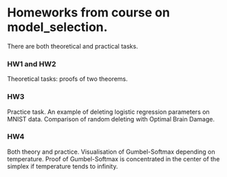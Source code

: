 # Homeworks from course on model_selection.

There are both theoretical and practical tasks.

### HW1 and HW2
Theoretical tasks: proofs of two theorems.

### HW3
Practice task. An example of deleting logistic regression parameters on MNIST data. 
Comparison of random deleting with Optimal Brain Damage.

### HW4
Both theory and practice.
Visualisation of Gumbel-Softmax depending on temperature.
Proof of Gumbel-Softmax is concentrated in the center of the simplex if temperature tends to infinity.
